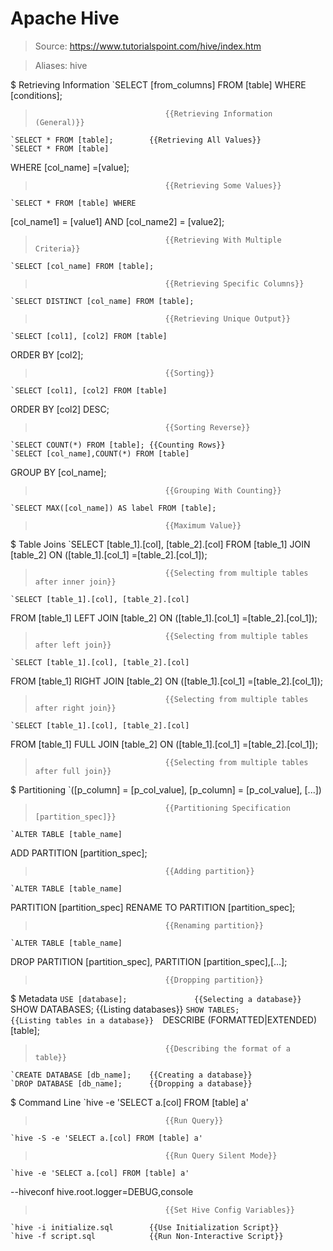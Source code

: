 # Apache Hive

> Source: https://www.tutorialspoint.com/hive/index.htm

> Aliases: hive

$ Retrieving Information
    `SELECT [from_columns] FROM [table]
WHERE [conditions];
>                                  {{Retrieving Information (General)}} 
    `SELECT * FROM [table];        {{Retrieving All Values}} 
    `SELECT * FROM [table]
WHERE [col_name] =[value];
>                                  {{Retrieving Some Values}} 
    `SELECT * FROM [table] WHERE
[col_name1] = [value1] AND [col_name2] = [value2];
>                                  {{Retrieving With Multiple Criteria}} 
    `SELECT [col_name] FROM [table];
>                                  {{Retrieving Specific Columns}} 
    `SELECT DISTINCT [col_name] FROM [table];
>                                  {{Retrieving Unique Output}} 
    `SELECT [col1], [col2] FROM [table]
ORDER BY [col2];
>                                  {{Sorting}} 
    `SELECT [col1], [col2] FROM [table]
ORDER BY [col2] DESC;
>                                  {{Sorting Reverse}} 
    `SELECT COUNT(*) FROM [table]; {{Counting Rows}} 
    `SELECT [col_name],COUNT(*) FROM [table]
GROUP BY [col_name];
>                                  {{Grouping With Counting}} 
    `SELECT MAX([col_name]) AS label FROM [table];
>                                  {{Maximum Value}} 

$ Table Joins
    `SELECT [table_1].[col], [table_2].[col]
FROM [table_1] JOIN [table_2]
ON ([table_1].[col_1] =[table_2].[col_1]);
>                                  {{Selecting from multiple tables after inner join}} 
    `SELECT [table_1].[col], [table_2].[col]
FROM [table_1] LEFT JOIN [table_2]
ON ([table_1].[col_1] =[table_2].[col_1]);
>                                  {{Selecting from multiple tables after left join}} 
    `SELECT [table_1].[col], [table_2].[col]
FROM [table_1] RIGHT JOIN [table_2]
ON ([table_1].[col_1] =[table_2].[col_1]);
>                                  {{Selecting from multiple tables after right join}} 
    `SELECT [table_1].[col], [table_2].[col]
FROM [table_1] FULL JOIN [table_2]
ON ([table_1].[col_1] =[table_2].[col_1]);
>                                  {{Selecting from multiple tables after full join}} 

$ Partitioning
    `([p_column] = [p_col_value],
[p_column] = [p_col_value], [...])
>                                  {{Partitioning Specification [partition_spec]}} 
    `ALTER TABLE [table_name]
ADD PARTITION [partition_spec];
>                                  {{Adding partition}} 
    `ALTER TABLE [table_name]
PARTITION [partition_spec]
RENAME TO PARTITION [partition_spec];
>                                  {{Renaming partition}} 
    `ALTER TABLE [table_name]
DROP PARTITION [partition_spec],
PARTITION [partition_spec],[...];
>                                  {{Dropping partition}} 

$ Metadata
    `USE [database];               {{Selecting a database}} 
    `SHOW DATABASES;               {{Listing databases}} 
    `SHOW TABLES;                  {{Listing tables in a database}} 
    `DESCRIBE (FORMATTED|EXTENDED) [table];
>                                  {{Describing the format of a table}} 
    `CREATE DATABASE [db_name];    {{Creating a database}} 
    `DROP DATABASE [db_name];      {{Dropping a database}} 

$ Command Line
    `hive -e 'SELECT a.[col] FROM [table] a'
>                                  {{Run Query}} 
    `hive -S -e 'SELECT a.[col] FROM [table] a'
>                                  {{Run Query Silent Mode}} 
    `hive -e 'SELECT a.[col] FROM [table] a'
--hiveconf hive.root.logger=DEBUG,console
>                                  {{Set Hive Config Variables}} 
    `hive -i initialize.sql        {{Use Initialization Script}} 
    `hive -f script.sql            {{Run Non-Interactive Script}} 

